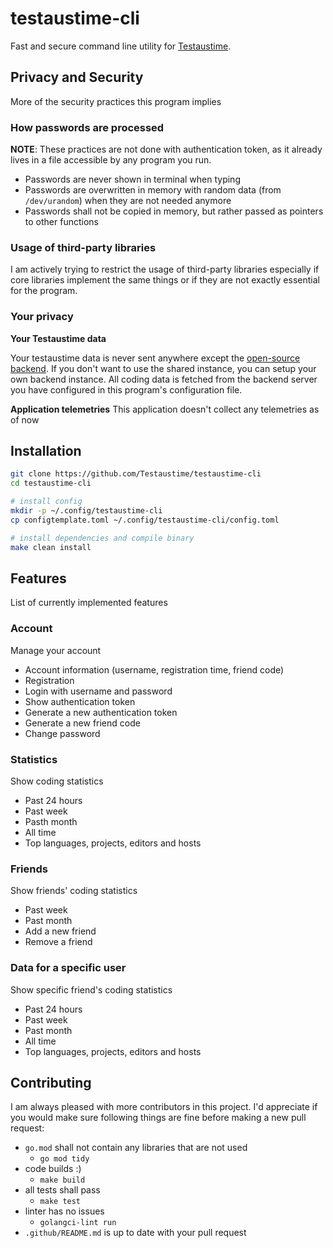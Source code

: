 # testaustime-cli
Fast and secure command line utility for [Testaustime](https://testaustime.fi). 

## Privacy and Security
More of the security practices this program implies

### How passwords are processed

**NOTE**: These practices are not done with authentication token, as it already lives in a file accessible by any program you run.

- Passwords are never shown in terminal when typing
- Passwords are overwritten in memory with random data (from `/dev/urandom`) 
  when they are not needed anymore
- Passwords shall not be copied in memory, but rather passed as pointers to other functions

### Usage of third-party libraries
I am actively trying to restrict the usage of third-party libraries especially if core libraries implement the same things 
or if they are not exactly essential for the program.

### Your privacy

**Your Testaustime data**

Your testaustime data is never sent anywhere except the [open-source backend](https://github.com/Testaustime/testaustime-backend). If you don't want
to use the shared instance, you can setup your own backend instance. 
All coding data is fetched from the backend server you have configured in this program's configuration file.

**Application telemetries**
This application doesn't collect any telemetries as of now


## Installation

```sh
git clone https://github.com/Testaustime/testaustime-cli
cd testaustime-cli

# install config
mkdir -p ~/.config/testaustime-cli
cp configtemplate.toml ~/.config/testaustime-cli/config.toml

# install dependencies and compile binary
make clean install
```

## Features
List of currently implemented features

### Account
Manage your account

- Account information (username, registration time, friend code)
- Registration
- Login with username and password
- Show authentication token
- Generate a new authentication token
- Generate a new friend code
- Change password

### Statistics
Show coding statistics

- Past 24 hours
- Past week
- Pasth month
- All time
- Top languages, projects, editors and hosts

### Friends
Show friends' coding statistics

- Past week
- Past month
- Add a new friend
- Remove a friend

### Data for a specific user
Show specific friend's coding statistics

- Past 24 hours
- Past week
- Past month
- All time
- Top languages, projects, editors and hosts



## Contributing

I am always pleased with more contributors in this project.
I'd appreciate if you would make sure following things are fine before making a new pull request:

- `go.mod` shall not contain any libraries that are not used
  - `go mod tidy`
- code builds :) 
  - `make build`
- all tests shall pass 
  - `make test`
- linter has no issues
  - `golangci-lint run`
- `.github/README.md` is up to date with your pull request
